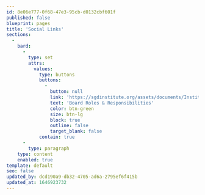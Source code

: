 ```yaml
---
id: 8e06e777-0f68-47e3-95cb-d0132cbf601f
published: false
blueprint: pages
title: 'Social Links'
sections:
  -
    bard:
      -
        type: set
        attrs:
          values:
            type: buttons
            buttons:
              -
                button: null
                link: 'https://sgdinstitute.org/assets/documents/Institute_Board_Roles_and_Responsibilities.pdf'
                text: 'Board Roles & Responsibilities'
                color: btn-green
                size: btn-lg
                block: true
                outline: false
                target_blank: false
            contain: true
      -
        type: paragraph
    type: content
    enabled: true
template: default
seo: false
updated_by: dcd190a9-db32-4705-ad6a-2795ef6f415b
updated_at: 1646923732
---
```

